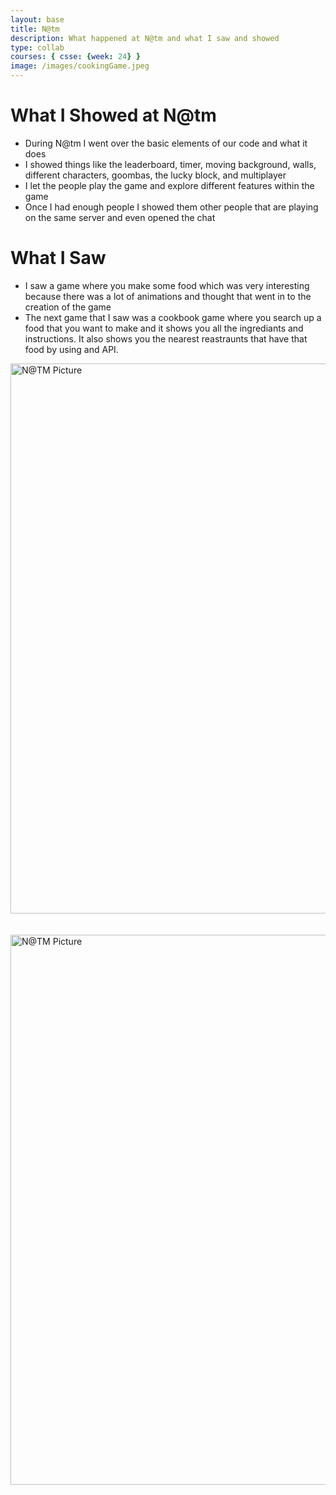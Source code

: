 ```yaml
---
layout: base
title: N@tm 
description: What happened at N@tm and what I saw and showed
type: collab
courses: { csse: {week: 24} }
image: /images/cookingGame.jpeg
---
```


# What I Showed at N@tm
- During N@tm I went over the basic elements of our code and what it does
- I showed things like the leaderboard, timer, moving background, walls, different characters, goombas, the lucky block, and multiplayer
- I let the people play the game and explore different features within the game
- Once I had enough people I showed them other people that are playing on the same server and even opened the chat

# What I Saw
- I saw a game where you make some food which was very interesting because there was a lot of animations and thought that went in to the creation of the game
- The next game that I saw was a cookbook game where you search up a food that you want to make and it shows you all the ingrediants and instructions. It also shows you the nearest reastraunts that have that food by using and API.

<div style="display: flex; justify-content: center; align-items: center;">
    <img src="{{ site.baseurl}}/images/cookBook.jpeg" alt="N@TM Picture" style="height: 880px; width: 600px;">
</div>
<br><br>

<div style="display: flex; justify-content: center; align-items: center;">
    <img src="{{ site.baseurl}}/images/cookingGame.jpeg" alt="N@TM Picture" style="height: 880px; width: 600px;">
</div>
<br><br>

